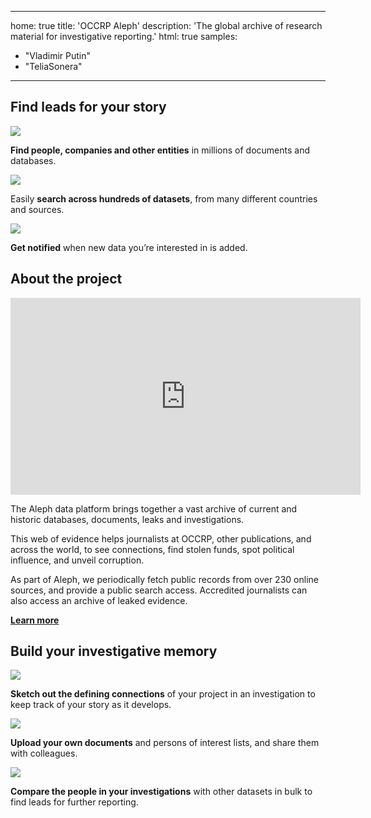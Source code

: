 <!--
SPDX-FileCopyrightText: 2022 2014-2015 Friedrich Lindenberg, <friedrich@pudo.org>, et al.
SPDX-FileCopyrightText: 2022 2016-2020 Journalism Development Network,Inc

SPDX-License-Identifier: MIT
-->

---
home: true
title: 'OCCRP Aleph'
description: 'The global archive of research material for investigative reporting.'
html: true
samples:
- "Vladimir Putin"
- "TeliaSonera"
---

<section className="HomeScreen__section">
  <div className="HomeScreen__section__content">
    <h1 className="HomeScreen__title">Find leads for your story</h1>
    <div className="HomeScreen__title-divider"></div>
    <div className="HomeScreen__thirds">
      <div className="HomeScreen__feature-block">
        <div className="HomeScreen__feature-block__content">
          <img src="/static/home_search.svg" />
          <p><b>Find people, companies and other entities</b> in millions of documents and databases.</p>
        </div>
      </div>
      <div className="HomeScreen__feature-block">
        <div className="HomeScreen__feature-block__content">
          <img src="/static/home_datasets.svg" />
          <p>Easily <b>search across hundreds of datasets</b>, from many different countries and sources.</p>
        </div>
      </div>
      <div className="HomeScreen__feature-block">
        <div className="HomeScreen__feature-block__content">
          <img src="/static/home_alerts.svg" />
          <p><b>Get notified</b> when new data you’re interested in is added.</p>
        </div>
      </div>
    </div>
  </div>
</section>
<section className="HomeScreen__section">
  <div className="HomeScreen__section__content">
    <h1 className="HomeScreen__title">About the project</h1>
    <div className="HomeScreen__halves">
      <div>
        <a className="HomeScreen__imageLink" href="https://aleph.occrp.org/">
          <iframe width="560" height="315" src="https://www.youtube-nocookie.com/embed/nqUByNDPqnE?controls=0" frameborder="0" allow="accelerometer; autoplay; clipboard-write; encrypted-media; gyroscope; picture-in-picture" allowfullscreen></iframe>
        </a>
      </div>
      <div>
        <div className="HomeScreen__paragraph">
          <p>The Aleph data platform brings together a vast archive of current and historic databases, documents, leaks and investigations.</p>
        </div>
        <div className="HomeScreen__paragraph">
          <p>This web of evidence helps journalists at OCCRP, other publications, and across the world, to see connections, find stolen funds, spot political influence, and unveil corruption.</p>
        </div>
        <div className="HomeScreen__paragraph">
          <p>As part of Aleph, we periodically fetch public records from over 230 online sources, and provide a public search access. Accredited journalists can also access an archive of leaked evidence.</p>
        </div>
        <a className="bp3-button bp3-intent-primary bp3-align-left" href="pages/about"><b>Learn more</b></a>
      </div>
    </div>
  </div>
</section>
<section className="HomeScreen__section">
<div className="HomeScreen__section__content">
  <h1 className="HomeScreen__title">Build your investigative memory</h1>
  <div className="HomeScreen__title-divider"></div>
  <div className="HomeScreen__thirds">
    <div className="HomeScreen__feature-block">
      <div className="HomeScreen__feature-block__content">
        <img src="/static/home_networks.svg" />
        <p><b>Sketch out the defining connections</b> of your project in an investigation to keep track of your story as it develops.</p>
      </div>
    </div>
    <div className="HomeScreen__feature-block">
      <div className="HomeScreen__feature-block__content">
        <img src="/static/home_documents.svg"/>
        <p><b>Upload your own documents</b> and persons of interest lists, and share them with colleagues.</p>
      </div>
    </div>
    <div className="HomeScreen__feature-block">
      <div className="HomeScreen__feature-block__content">
        <img src="/static/home_xref.svg" />
        <p><b>Compare the people in your investigations</b> with other datasets in bulk to find leads for further reporting.</p>
      </div>
    </div>
  </div>
</div>
</section>
